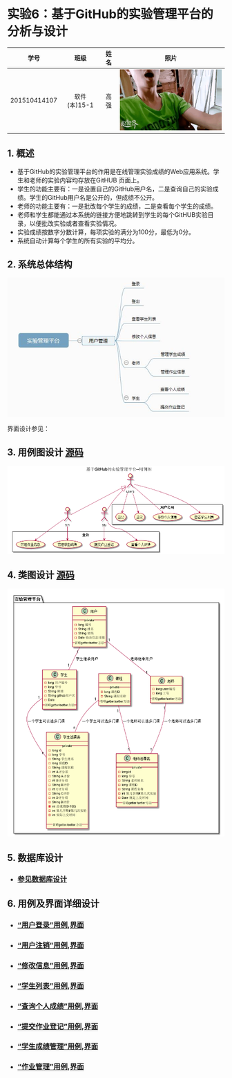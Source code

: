 # 实验6：基于GitHub的实验管理平台的分析与设计
|学号|班级|姓名|照片|
|:----------:|:---------:| :----:|:-----:|
|201510414107|软件(本)15-1|高强|![photo](../photo.gif)|


## 1. 概述
- 基于GitHub的实验管理平台的作用是在线管理实验成绩的Web应用系统。学生和老师的实验内容均存放在GitHUB
页面上。
- 学生的功能主要有：一是设置自己的GitHub用户名，二是查询自己的实验成绩。学生的GitHub用户名是公开的，但成绩不公开。
- 老师的功能主要有：一是批改每个学生的成绩，二是查看每个学生的成绩。
- 老师和学生都能通过本系统的链接方便地跳转到学生的每个GitHUB实验目录，以便批改实验或者查看实验情况。
- 实验成绩按数字分数计算，每项实验的满分为100分，最低为0分。
- 系统自动计算每个学生的所有实验的平均分。

## 2. 系统总体结构
![](frame.jpg)

界面设计参见：

## 3. 用例图设计 [源码](./src/testManagePlatform.puml)
![](testManagePlatform.png)

## 4. 类图设计 [源码](./src/classPicture.puml)
![](./class.png)

## 5. 数据库设计
- ### [参见数据库设计](./sql.md)

## 6. 用例及界面详细设计
- ### [“用户登录”用例](./login.md),[界面](https://gqbzd.github.io/is_analysis/test6/ui/login.html)
- ### [“用户注销”用例](./logout.md),[界面](https://gqbzd.github.io/is_analysis/test6/ui/logout.html)
- ### [“修改信息”用例](./modMsg.md),[界面](https://gqbzd.github.io/is_analysis/test6/ui/modmsg.html)
- ### [“学生列表”用例](./studentList.md),[界面](https://gqbzd.github.io/is_analysis/test6/ui/studentList.html)
- ### [“查询个人成绩”用例](./showGrade.md),[界面](https://gqbzd.github.io/is_analysis/test6/ui/showGrade.html)
- ### [“提交作业登记”用例](./submitRegist.md),[界面](https://gqbzd.github.io/is_analysis/test6/ui/submitRegist.html)
- ### [“学生成绩管理”用例](./stuGradeManage.md),[界面](https://gqbzd.github.io/is_analysis/test6/ui/stuGradeManage.html)
- ### [“作业管理”用例](./taskPublish.md),[界面](https://gqbzd.github.io/is_analysis/test6/ui/taskPublish.html)
